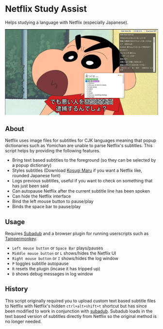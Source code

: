 # Netflix Study Assist
Helps studying a language with Netflix (especially Japanese).

![screenshot](screenshot.jpg)

## About
Netflix uses image files for subtitles for CJK languages meaning that popup dictionaries such as Yomichan are unable to parse Netflix's subtitles. This script helps by providing the following features.

- Bring text based subtitles to the foreground (so they can be selected by a popup dictionary)
- Styles subtitles (Download [Kosugi Maru](https://fonts.google.com/specimen/Kosugi+Maru) if you want a Netflix like, rounded Japanese font)
- Logs previous subtitles, useful if you want to check on something that has just been said
- Can autopause Netflix after the current subtitle line has been spoken
- Can hide the Netflix interface
- Bind the left mouse button to pause/play
- Binds the space bar to pause/play

## Usage
Requires [Subadub](https://github.com/rsimmons/subadub) and a browser plugin for running userscripts such as [Tampermonkey](https://www.tampermonkey.net).

- `Left mouse button` or `Space Bar` plays/pauses
- `Middle mouse button` or `L` shows/hides the Netflix UI
- `Right mouse button` or `I` shows/hides the log window
- `P` toggles subtitle autopause
- `R` resets the plugin (incase it has tripped up)
- `D` shows debug messages in log window

## History
This script originally required you to upload custom text based subtitle files to Netflix with Netflix's hidden `ctrl+alt+shift+t` shortcut but has since been modified to work in conjunction with [subadub](https://github.com/rsimmons/subadub). Subadub loads in the text based version of subtitles directly from Netflix so the original method is no longer needed.
